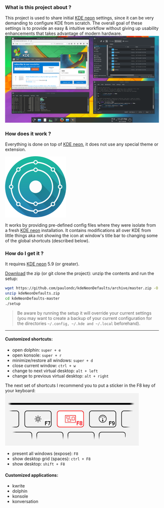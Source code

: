 ### What is this project about ?
This project is used to share initial [KDE neon](https://neon.kde.org/) settings, since it can be very demanding to configure KDE from scratch. The overall goal of these settings is to provide an easy & intuitive workflow without giving up usability enhancements that takes advantage of modern hardware.
![screenshot](./data/screenshot.png)

### How does it work ?
Everything is done on top of [KDE neon](https://neon.kde.org/), it does not use any special theme or extension.

![KDE neon](./data/neon-logo.png)

It works by providing pre-defined config files where they were isolate from a fresh [KDE neon](https://neon.kde.org/) installation. It contains modifications all over KDE from little things aka not showing the icon at window's title bar to changing some of the global shortcuts (described below).

### How do I get it ?
It requires [KDE neon](https://neon.kde.org/) 5.9 (or greater).

[Download](https://github.com/paulondc/kdeNeonDefaults/archive/master.zip) the zip (or git clone the project):
unzip the contents and run the setup:
```bash
wget https://github.com/paulondc/kdeNeonDefaults/archive/master.zip -O kdeNeonDefaults.zip
unzip kdeNeonDefaults.zip
cd kdeNeonDefaults-master
./setup
```

> Be aware by running the setup it will override your current settings (you may want to create a backup of your current configuration for the directories  `~/.config, ~/.kde and ~/.local` beforehand).

---

#### Customized shortcuts:
- open dolphin:  `super + e`
- open konsole: `super + r`
- minimize/restore all windows: `super + d`
- close current window: `ctrl + w`
- change to next virtual desktop: `alt + left`
- change to previous virtual desktop: `alt + right`

The next set of shortcuts I recommend you to put a sticker in the F8 key of your keyboard:
![key](./data/kde-expose-key.jpg)

- present all windows (expose): `F8`
- show desktop grid (spaces): `ctrl + F8`
- show desktop: `shift + F8`

#### Customized applications:
- kwrite
- dolphin
- konsole
- konversation
